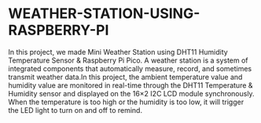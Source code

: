 # WEATHER-STATION-USING-RASPBERRY-PI
In this project, we made Mini Weather Station using DHT11 Humidity  Temperature Sensor &amp; Raspberry Pi Pico. A weather station is a system of  integrated components that automatically measure, record, and sometimes transmit  weather data.In this project, the ambient temperature value and humidity value are monitored in real-time through the DHT11 Temperature & Humidity sensor and displayed on the 16×2 I2C LCD module synchronously. When the temperature is too high or the humidity is too low, it will trigger the LED light to turn on and off to remind.
